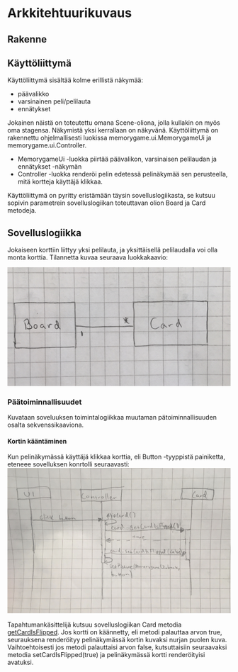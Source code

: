 # Arkkitehtuurikuvaus

## Rakenne
## Käyttöliittymä

Käyttöliittymä sisältää kolme erillistä näkymää:
- päävalikko
- varsinainen peli/pelilauta
- ennätykset

Jokainen näistä on toteutettu omana Scene-oliona, jolla kullakin on myös oma stagensa. Näkymistä yksi kerrallaan on näkyvänä. Käyttöliittymä on rakennettu ohjelmallisesti luokissa memorygame.ui.MemorygameUi ja memorygame.ui.Controller. 
- MemorygameUi -luokka piirtää päävalikon, varsinaisen pelilaudan ja ennätykset -näkymän
- Controller -luokka renderöi pelin edetessä pelinäkymää sen perusteella, mitä kortteja käyttäjä klikkaa.

Käyttöliittymä on pyritty eristämään täysin sovelluslogiikasta, se kutsuu sopivin parametrein sovelluslogiikan toteuttavan olion Board ja Card metodeja.


## Sovelluslogiikka

Jokaiseen korttiin liittyy yksi pelilauta, ja yksittäisellä pelilaudalla voi olla monta korttia. Tilannetta kuvaa seuraava luokkakaavio:

![Luokkakaavio](/dokumentaatio/kuvat/luokkakaavio.JPG) 

### Päätoiminnallisuudet
Kuvataan soveluuksen toimintalogiikkaa muutaman pätoiminnallisuuden osalta sekvenssikaaviona.

#### Kortin kääntäminen 
Kun pelinäkymässä käyttäjä klikkaa korttia, eli Button -tyyppistä painiketta, eteneee sovelluksen konrtolli seuraavasti:
![avatunKääntöSekvenssi](/dokumentaatio/kuvat/avatunkortinkääntäminen.JPG)

Tapahtumankäsittelijä kutsuu sovelluslogiikan Card metodia [getCardIsFlipped](https://github.com/akuivan/ot-harjoitustyo/blob/144cb5f31c97fc0bc74ef9418f065c52f3e054d9/Memorygame/src/main/java/memorygame/domain/Card.java#L38). Jos kortti on käännetty, eli metodi palauttaa arvon true, seurauksena renderöityy pelinäkymässä kortin kuvaksi nurjan puolen kuva. Vaihtoehtoisesti jos metodi palauttaisi arvon false, kutsuttaisiin seuraavaksi metodia setCardIsFlipped(true) ja pelinäkymässä kortti renderöityisi avatuksi.






